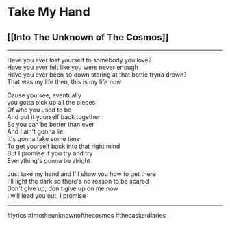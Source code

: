 # Take My Hand

## [[Into The Unknown of The Cosmos]]

---

Have you ever lost yourself to somebody you love?  
Have you ever felt like you were never enough  
Have you ever been so down staring at that bottle tryna drown?  
That was my life then, this is my life now

Cause you see, eventually  
you gotta pick up all the pieces  
Of who you used to be  
And put it yourself back together  
So you can be better than ever  
And I ain't gonna lie  
It's gonna take some time  
To get yourself back into that right mind  
But I promise if you try and try  
Everything's gonna be alright

Just take my hand and I'll show you how to get there  
I'll light the dark so there's no reason to be scared  
Don't give up, don't give up on me now  
I will lead you out, I promise

---

#lyrics #Intotheunknownofthecosmos #thecasketdiaries
